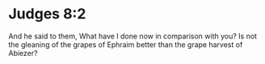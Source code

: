# Judges 8:2

And he said to them, What have I done now in comparison with you? Is not the gleaning of the grapes of Ephraim better than the grape harvest of Abiezer?
